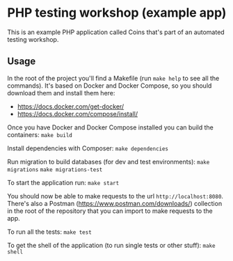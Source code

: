 # PHP testing workshop (example app)

This is an example PHP application called Coins that's part of an automated testing workshop.
  
## Usage  
  
In the root of the project you'll find a Makefile (run `make help` to see all the commands).
It's based on Docker and Docker Compose, so you should download them and install them here:
- https://docs.docker.com/get-docker/
- https://docs.docker.com/compose/install/

Once you have Docker and Docker Compose installed you can build the containers:
```make build```

Install dependencies with Composer:
```make dependencies```

Run migration to build databases (for dev and test environments):
```make migrations```
```make migrations-test```


To start the application run:
```make start```

You should now be able to make requests to the url `http://localhost:8080`.
There's also a Postman (https://www.postman.com/downloads/) collection in the root of the repository
that you can import to make requests to the app.

To run all the tests:
```make test```

To get the shell of the application (to run single tests or other stuff):
```make shell```